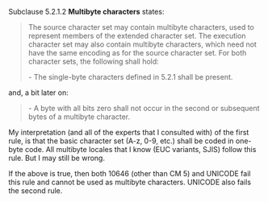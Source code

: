 Subclause 5.2.1.2 **Multibyte characters** states:

> The source character set may contain multibyte characters, used to represent
> members of the extended character set. The execution character set may also
> contain multibyte characters, which need not have the same encoding as for the
> source character set. For both character sets, the following shall hold:
> 
> \- The single-byte characters defined in 5.2.1 shall be present.

and, a bit later on:

> \- A byte with all bits zero shall not occur in the second or subsequent bytes
> of a multibyte character.

My interpretation (and all of the experts that I consulted with) of the first
rule, is that the basic character set (A-z, 0-9, etc.) shall be coded in
one-byte code. All multibyte locales that I know (EUC variants, SJIS) follow
this rule. But I may still be wrong.

If the above is true, then both 10646 (other than CM 5\) and UNICODE fail this
rule and cannot be used as multibyte characters. UNICODE also fails the second
rule.
